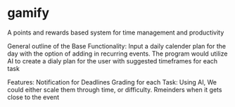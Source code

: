 # gamify
A points and rewards based system for time management and productivity

General outline of the Base Functionality:
Input a daily calender plan for the day with the option of adding in recurring events. The program would utilize AI to create a dialy plan for the user with suggested timeframes for each task 

Features:
Notification for Deadlines
Grading for each Task: Using AI, We could either scale them through time, or difficulty. 
Rmeinders when it gets close to the event 
